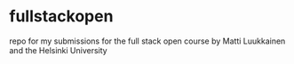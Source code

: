 # fullstackopen
repo for my submissions for the full stack open course by Matti Luukkainen and the Helsinki University
